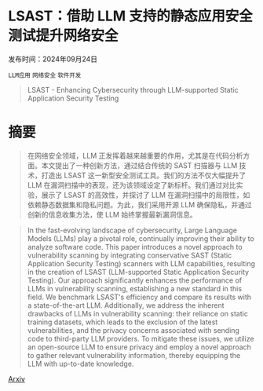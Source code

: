 # LSAST：借助 LLM 支持的静态应用安全测试提升网络安全

发布时间：2024年09月24日

`LLM应用` `网络安全` `软件开发`

> LSAST - Enhancing Cybersecurity through LLM-supported Static Application Security Testing

# 摘要

> 在网络安全领域，LLM 正发挥着越来越重要的作用，尤其是在代码分析方面。本文提出了一种创新方法，通过结合传统的 SAST 扫描器与 LLM 技术，打造出 LSAST 这一新型安全测试工具。我们的方法不仅大幅提升了 LLM 在漏洞扫描中的表现，还为该领域设定了新标杆。我们通过对比实验，展示了 LSAST 的高效性，并探讨了 LLM 在漏洞扫描中的局限性，如依赖静态数据集和隐私问题。为此，我们采用开源 LLM 确保隐私，并通过创新的信息收集方法，使 LLM 始终掌握最新漏洞信息。

> In the fast-evolving landscape of cybersecurity, Large Language Models (LLMs) play a pivotal role, continually improving their ability to analyze software code. This paper introduces a novel approach to vulnerability scanning by integrating conservative SAST (Static Application Security Testing) scanners with LLM capabilities, resulting in the creation of LSAST (LLM-supported Static Application Security Testing). Our approach significantly enhances the performance of LLMs in vulnerability scanning, establishing a new standard in this field. We benchmark LSAST's efficiency and compare its results with a state-of-the-art LLM. Additionally, we address the inherent drawbacks of LLMs in vulnerability scanning: their reliance on static training datasets, which leads to the exclusion of the latest vulnerabilities, and the privacy concerns associated with sending code to third-party LLM providers. To mitigate these issues, we utilize an open-source LLM to ensure privacy and employ a novel approach to gather relevant vulnerability information, thereby equipping the LLM with up-to-date knowledge.

[Arxiv](https://arxiv.org/abs/2409.15735)